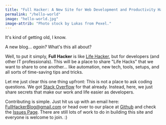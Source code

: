 ```yaml
---
title: "Full Hacker: A New Site for Web Development and Productivity Hacks!"
permalink: "/hello-world"
image: "hello-world.jpg"
image-attrib: "Photo stock by Lukas from Pexel."
---
```


It's kind of getting old, I know.

A new blog... *again?* What's this all about?

Well, to put it simply, **Full Hacker** is like [Life Hacker](https://lifehacker.com), but for developers (and other IT professionals). This will be a place to share "Life Hacks" that we want to share to one another... like automation, new tech, tools, setups, and all sorts of time-saving tips and tricks.

Let me just clear this one thing upfront: This is not a place to ask coding questions. We got [Stack Overflow](https://stackoverflow.com) for that already. Instead, here, we just share secrets that make our work and life easier as developers.

Contributing is simple. Just hit us up with an email here: [FullHackerBlog@gmail.com](mailto:fullhackerblog@gmail.com) or head over to our place at [Github](https://github.com/fullhacker/fullhacker.github.io) and check the [Issues Page](https://github.com/fullhacker/fullhacker.github.io/issues). There are still lots of work to do in building this site and everyone is welcome to join. :)

